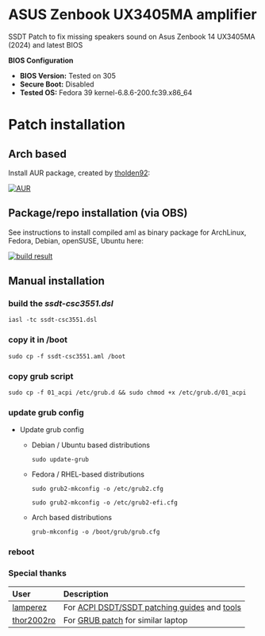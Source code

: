 # ASUS Zenbook UX3405MA amplifier
SSDT Patch to fix missing speakers sound on Asus Zenbook 14 UX3405MA (2024) and latest BIOS

**BIOS Configuration**

- **BIOS Version:** Tested on 305
- **Secure Boot:** Disabled
- **Tested OS:** Fedora 39 kernel-6.8.6-200.fc39.x86_64

# Patch installation

## Arch based
Install AUR package, created by [tholden92](https://github.com/tholden92):

[![AUR](https://img.shields.io/aur/version/zenbook-sound-fix-ux3405ma)](https://aur.archlinux.org/packages/zenbook-sound-fix-ux3405ma/)

## Package/repo installation (via OBS)
See instructions to install compiled aml as binary package for ArchLinux, Fedora, Debian, openSUSE, Ubuntu here:

[![build result](https://build.opensuse.org/projects/home:smallcms/packages/zenbook-sound-fix-ux3405ma/badge.svg?type=percent)](https://software.opensuse.org//download.html?project=home%3Asmallcms&package=zenbook-sound-fix-ux3405ma)

## Manual installation

### build the _ssdt-csc3551.dsl_

```
iasl -tc ssdt-csc3551.dsl
```

### copy it in /boot

```
sudo cp -f ssdt-csc3551.aml /boot
```

### copy grub script

```
sudo cp -f 01_acpi /etc/grub.d && sudo chmod +x /etc/grub.d/01_acpi
```

### update grub config

* Update grub config
  * Debian / Ubuntu based distributions

    ```sudo update-grub```

  * Fedora / RHEL-based distributions

    ```sudo grub2-mkconfig -o /etc/grub2.cfg```

    ```sudo grub2-mkconfig -o /etc/grub2-efi.cfg```

  * Arch based distributions

    ```grub-mkconfig -o /boot/grub/grub.cfg```

### reboot

### Special thanks

| User                                          |                                                                                      Description                                                                                        |
| :-------------------------------------------- | :-------------------------------------------------------------------------------------------------------------------------------------------------------------------------------------- |
| [lamperez](https://gist.github.com/lamperez)  | For [ACPI DSDT/SSDT patching guides](https://gist.github.com/lamperez/862763881c0e1c812392b5574727f6ff) and [tools](https://gist.github.com/lamperez/d5b385bc0c0c04928211e297a69f32d7)  |
| [thor2002ro](https://github.com/thor2002ro)   | For [GRUB patch](https://github.com/thor2002ro/asus_zenbook_ux3402za/tree/main/Sound) for similar laptop                                         |
